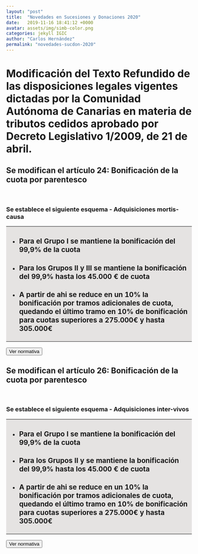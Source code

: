 ```yaml
---
layout: "post"
title:  "Novedades en Sucesiones y Donaciones 2020"
date:   2019-11-16 18:41:12 +0000
avatar: assets/img/simb-color.png
categories: jekyll IGIC
author: "Carlos Hernández"
permalink: "novedades-sucdon-2020"
---
```

<style>
    .tooltip {
    position: relative;
    display: inline-block;
    border-bottom: 1px dotted black;
    }

    .tooltip .tooltiptext {
    visibility: hidden;
    width: 300px;
    background-color: black;
    color: #fff;
    text-align: left;
    border-radius: 6px;
    padding: 10px 10px;

    /* Position the tooltip */
    position: absolute;
    right: 100%;
    z-index: 1;
    }

    .tooltip:hover .tooltiptext {
    visibility: visible;
    }

</style>

<h1>Modificación del Texto Refundido de las disposiciones legales vigentes dictadas por la Comunidad Autónoma de Canarias en materia de tributos cedidos aprobado por Decreto Legislativo 1/2009, de 21 de abril.</h1>

<!--DIAPOSITIVA 1   ----------------------------------->

<h2>Se modifican el artículo 24: Bonificación de la cuota por parentesco</h2>
<br>

<!--resumen------------------------------------------>
<h3>Se establece el siguiente esquema - Adquisiciones mortis-causa</h3>
<table>
    <tr>
        <td style="background-color:#E5E3E2">
            <ul>
                <li><h3>Para el Grupo I se mantiene la bonificación del 99,9% de la cuota</h3></li>
                <li><h3>Para los Grupos II y III se mantiene la bonificación del 99,9% hasta los 45.000 € de cuota</h3></li>
                <li><h3>A partir de ahi se reduce en un 10% la bonificación por tramos adicionales de cuota, quedando el último tramo en 10% de bonificación para cuotas superiores a 275.000€ y hasta 305.000€</h3></li>
            </ul>
        </td>
    </tr>
</table>

<button type="button" id="btn1dp1" onclick="diapo('1')" style="display:block">Ver normativa</button>
<button type="button" id="btn2dp1" onclick="diapob('1')" style="display:none">Ocultar normativa</button>

<div id="diapo1" style="display:none">
    <table>
        <tr>
            <th>Nueva Redacción</th>
        </tr>    
        <tr>
            <td>
                Artículo 24-ter. Bonificación de la cuota por parentesco.<br><br>
                Los sujetos pasivos incluidos en los grupos I, II y III de los previstos en el artículo 20.2 a) de la Ley 29/1987, de 18 de diciembre, del Impuesto sobre Sucesiones y Donaciones, aplicarán una bonificación de la cuota tributaria derivada de las <b>adquisiciones mortis causa</b> y de cantidades percibidas por los beneficiarios de seguros sobre la vida que se acumulen al resto de bienes y derechos que integran la porción hereditaria del beneficiario. <br><br>
                El porcentaje de bonificación será el que corresponda de los siguientes:
                <ol type="a">
                    <li>Grupo I: el 99,9 por 100.</li>
                    <li>Grupo II y III:
                        <ul type="-">
                            <li>Si la cuota tributaria es inferior o igual a 45.000 euros: el 99,9 por 100.</li>
                            <li>Si la cuota tributaria es superior a 45.000 euros e inferior o igual a 65.000 euros: el 90 por 100.</li>
                            <li>Si la cuota tributaria es superior a 65.000 euros e inferior o igual a 95.000 euros: el 80 por 100.</li>
                            <li>Si la cuota tributaria es superior a 95.000 euros e inferior o igual a 125.000 euros: el 70 por 100.</li>
                            <li>Si la cuota tributaria es superior a 125.000 euros e inferior o igual a 155.000 euros: el 60 por 100.</li>
                            <li>Si la cuota tributaria es superior a 155.000 euros e inferior o igual a 185.000 euros: el 50 por 100.</li>
                            <li>Si la cuota tributaria es superior a 185.000 euros e inferior o igual a 215.000 euros: el 40 por 100.</li>
                            <li>Si la cuota tributaria es superior a 215.000 euros e inferior o igual a 245.000 euros: el 30 por 100.</li>
                            <li>Si la cuota tributaria es superior a 245.000 euros e inferior o igual a 275.000 euros: el 20 por 100.</li>
                            <li>Si la cuota tributaria es superior a 275.000 euros e inferior o igual a 305.000 euros: el 10 por 100.</li>
                        </ul>
                    </li>
                </ol>
            </td>   
        </tr>
    </table>
</div>

               
<!--DIAPOSITIVA 2   ----------------------------------->

<h2>Se modifican el artículo 26: Bonificación de la cuota por parentesco</h2>
<br>

<!--resumen------------------------------------------>
<h3>Se establece el siguiente esquema - Adquisiciones inter-vivos</h3>
<table>
    <tr>
        <td style="background-color:#E5E3E2">
            <ul>
                <li><h3>Para el Grupo I se mantiene la bonificación del 99,9% de la cuota</h3></li>
                <li><h3>Para los Grupos II y se mantiene la bonificación del 99,9% hasta los 45.000 € de cuota</h3></li>
                <li><h3>A partir de ahi se reduce en un 10% la bonificación por tramos adicionales de cuota, quedando el último tramo en 10% de bonificación para cuotas superiores a 275.000€ y hasta 305.000€</h3></li>
            </ul>
        </td>
    </tr>
</table>

<button type="button" id="btn1dp2" onclick="diapo('2')" style="display:block">Ver normativa</button>
<button type="button" id="btn2dp2" onclick="diapob('2')" style="display:none">Ocultar normativa</button>

<div id="diapo2" style="display:none">
    <table>
        <tr>
            <th>Nueva Redacción</th>
        </tr>    
        <tr>
            <td>
                Artículo 26-sexies. Bonificación de la cuota por parentesco.<br><br>
                Los sujetos pasivos incluidos en los grupos I y II de los previstos en el artículo 20.2 a) de la Ley 29/1987, de 18 de diciembre, del Impuesto sobre Sucesiones y Donaciones, aplicarán una bonificación de la cuota tributaria derivada de las <b>adquisiciones "inter vivos"</b>, siempre que la donación se formalice en documento público. No será necesaria esta formalización cuando se trate de contratos de seguros que deban tributar como donación.
                <ol type="a">
                    <li>Grupo I: el 99,9 por 100.</li>
                    <li>Grupo II:
                        <ul type="-">
                            <li>Si la cuota tributaria es inferior o igual a 45.000 euros: el 99,9 por 100.</li>
                            <li>Si la cuota tributaria es superior a 45.000 euros e inferior o igual a 65.000 euros: el 90 por 100.</li>
                            <li>Si la cuota tributaria es superior a 65.000 euros e inferior o igual a 95.000 euros: el 80 por 100.</li>
                            <li>Si la cuota tributaria es superior a 95.000 euros e inferior o igual a 125.000 euros: el 70 por 100.</li>
                            <li>Si la cuota tributaria es superior a 125.000 euros e inferior o igual a 155.000 euros: el 60 por 100.</li>
                            <li>Si la cuota tributaria es superior a 155.000 euros e inferior o igual a 185.000 euros: el 50 por 100.</li>
                            <li>Si la cuota tributaria es superior a 185.000 euros e inferior o igual a 215.000 euros: el 40 por 100.</li>
                            <li>Si la cuota tributaria es superior a 215.000 euros e inferior o igual a 245.000 euros: el 30 por 100.</li>
                            <li>Si la cuota tributaria es superior a 245.000 euros e inferior o igual a 275.000 euros: el 20 por 100.</li>
                            <li>Si la cuota tributaria es superior a 275.000 euros e inferior o igual a 305.000 euros: el 10 por 100.</li>
                        </ul>
                    </li>
                </ol>
            </td> 
        </tr>
    </table>
    <b>Esta bonificación no será aplicable a aquellas adquisiciones "inter vivos" que en los 3 años anteriores se hayan beneficiado de la bonificación prevista en este artículo, salvo que, en dicho plazo, se produzca su adquisición "mortis causa".” </b>
</div>




<script>
function diapo(a) {
  document.getElementById("diapo"+a).style.display = "block";
  document.getElementById("btn1dp"+a).style.display = "none";
  document.getElementById("btn2dp"+a).style.display = "block";

}
function diapob(b) {
  document.getElementById("diapo"+b).style.display = "none";
  document.getElementById("btn1dp"+b).style.display = "block";
  document.getElementById("btn2dp"+b).style.display = "none";

}
</script>